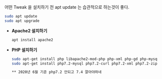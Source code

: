 어떤 Tweak 을 설치하기 전 apt update 는 습관적으로 하는것이 좋다.

```bash
sudo apt update
sudo apt upgrade
```

- **Apache2 설치하기**

    ```bash
    apt install apache2
    ```

- **PHP 설치하기**

    ```bash
    sudo apt-get install php libapache2-mod-php php-xml php-gd php-mysql
    sudo apt-get install php7.2-mysql php7.2-curl php7.2-xml php7.2-zip php7.2-gd php7.2-mbstring

    ** 2020년 6월 기준 php7.2 안되고 7.4 깔아야하네
    ```
